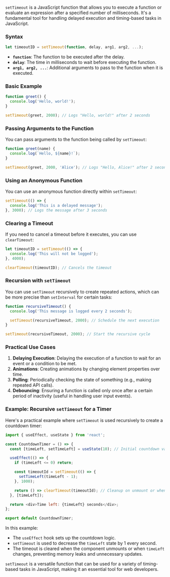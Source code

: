 `setTimeout` is a JavaScript function that allows you to execute a function or evaluate an expression after a specified number of milliseconds. It's a fundamental tool for handling delayed execution and timing-based tasks in JavaScript.

### Syntax

```javascript
let timeoutID = setTimeout(function, delay, arg1, arg2, ...);
```

- **`function`**: The function to be executed after the delay.
- **`delay`**: The time in milliseconds to wait before executing the function.
- **`arg1, arg2, ...`**: Additional arguments to pass to the function when it is executed.

### Basic Example

```javascript
function greet() {
  console.log('Hello, world!');
}

setTimeout(greet, 2000); // Logs "Hello, world!" after 2 seconds
```

### Passing Arguments to the Function

You can pass arguments to the function being called by `setTimeout`:

```javascript
function greet(name) {
  console.log(`Hello, ${name}!`);
}

setTimeout(greet, 2000, 'Alice'); // Logs "Hello, Alice!" after 2 seconds
```

### Using an Anonymous Function

You can use an anonymous function directly within `setTimeout`:

```javascript
setTimeout(() => {
  console.log('This is a delayed message');
}, 3000); // Logs the message after 3 seconds
```

### Clearing a Timeout

If you need to cancel a timeout before it executes, you can use `clearTimeout`:

```javascript
let timeoutID = setTimeout(() => {
  console.log('This will not be logged');
}, 4000);

clearTimeout(timeoutID); // Cancels the timeout
```

### Recursion with `setTimeout`

You can use `setTimeout` recursively to create repeated actions, which can be more precise than `setInterval` for certain tasks:

```javascript
function recursiveTimeout() {
  console.log('This message is logged every 2 seconds');

  setTimeout(recursiveTimeout, 2000); // Schedule the next execution
}

setTimeout(recursiveTimeout, 2000); // Start the recursive cycle
```

### Practical Use Cases

1. **Delaying Execution**: Delaying the execution of a function to wait for an event or a condition to be met.
2. **Animations**: Creating animations by changing element properties over time.
3. **Polling**: Periodically checking the state of something (e.g., making repeated API calls).
4. **Debouncing**: Ensuring a function is called only once after a certain period of inactivity (useful in handling user input events).

### Example: Recursive `setTimeout` for a Timer

Here's a practical example where `setTimeout` is used recursively to create a countdown timer:

```javascript
import { useEffect, useState } from 'react';

const CountdownTimer = () => {
  const [timeLeft, setTimeLeft] = useState(10); // Initial countdown value

  useEffect(() => {
    if (timeLeft <= 0) return;

    const timeoutId = setTimeout(() => {
      setTimeLeft(timeLeft - 1);
    }, 1000);

    return () => clearTimeout(timeoutId); // Cleanup on unmount or when timeLeft changes
  }, [timeLeft]);

  return <div>Time left: {timeLeft} seconds</div>;
};

export default CountdownTimer;
```

In this example:
- The `useEffect` hook sets up the countdown logic.
- `setTimeout` is used to decrease the `timeLeft` state by 1 every second.
- The timeout is cleared when the component unmounts or when `timeLeft` changes, preventing memory leaks and unnecessary updates.

`setTimeout` is a versatile function that can be used for a variety of timing-based tasks in JavaScript, making it an essential tool for web developers.
